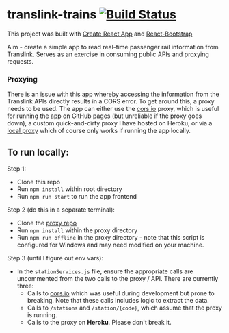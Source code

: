 # translink-trains [![Build Status](https://travis-ci.com/GoodCoverage/translink-trains.svg?branch=master)](https://travis-ci.com/GoodCoverage/translink-trains)

This project was built with [Create React App](https://facebook.github.io/create-react-app/) and [React-Bootstrap](https://react-bootstrap.github.io/)

Aim - create a simple app to read real-time passenger rail information from Translink. Serves as an exercise in consuming public APIs and proxying requests.

### Proxying
There is an issue with this app whereby accessing the information from the Translink APIs directly results in a CORS error. To get around this, a proxy needs to be used. The app can either use the [cors.io](http://cors.io/) proxy, which is useful for running the app on GitHub pages (but unreliable if the proxy goes down), a custom quick-and-dirty proxy I have hosted on Heroku, or via a [local proxy](https://github.com/AnalogueMachine/translink-proxy) which of course only works if running the app locally.

## To run locally:
Step 1:
- Clone this repo
- Run `npm install` within root directory
- Run `npm run start` to run the app frontend

Step 2 (do this in a separate terminal):
- Clone the [proxy repo](https://github.com/AnalogueMachine/translink-proxy)
- Run `npm install` within the proxy directory
- Run `npm run offline` in the proxy directory - note that this script is configured for Windows and may need modified on your machine.

Step 3 (until I figure out env vars):
- In the `stationServices.js` file, ensure the appropriate calls are uncommented from the two calls to the proxy / API. There are currently three:
  - Calls to [cors.io](https://cors.io/) which was useful during development but prone to breaking. Note that these calls includes logic to extract the data.
  - Calls to `/stations` and `/station/{code}`, which assume that the proxy is running.
  - Calls to the proxy on **Heroku**. Please don't break it.